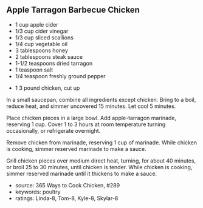 Apple Tarragon Barbecue Chicken
-------------------------------

- 1 cup apple cider
- 1/3 cup cider vinegar
- 1/3 cup sliced scallions
- 1/4 cup vegetable oil
- 3 tablespoons honey
- 2 tablespoons steak sauce
- 1-1/2 teaspoons dried tarragon
- 1 teaspoon salt
- 1/4 teaspoon freshly ground pepper
<!-- -->
- 1 3 pound chicken, cut up

In a small saucepan, combine all ingredients except chicken.  Bring to
a boil, reduce heat, and simmer uncovered 15 minutes.  Let cool 5
minutes.

Place chicken pieces in a large bowl.  Add apple-tarragon marinade,
reserving 1 cup.  Cover 1 to 3 hours at room temperature turning
occasionally, or refrigerate overnight.

Remove chicken from marinade, reserving 1 cup of marinade.  While
chicken is cooking, simmer reserved marinade to make a sauce.

Grill chicken pieces over medium direct heat, turning, for about 40
minutes, or broil 25 to 30 minutes, until chicken is tender.  While
chicken is cooking, simmer reserved marinade until it thickens to make
a sauce.

- source: 365 Ways to Cook Chicken, #289
- keywords: poultry
- ratings: Linda-8, Tom-8, Kyle-8, Skylar-8
